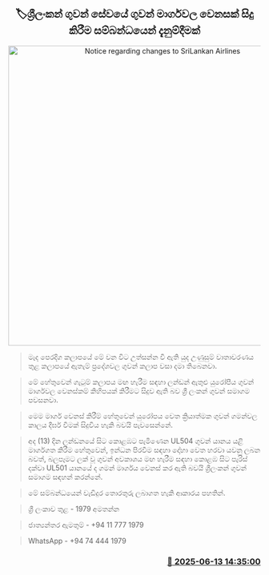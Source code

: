 <p align='center'><b><h2 align='center' title='Notice regarding changes to SriLankan Airlines' flight routes'>🏷ශ්‍රීලංකන් ගුවන් සේවයේ ගුවන් මාර්ගවල වෙනසක් සිදු කිරීම සම්බන්ධයෙන් දැනුම්දීමක්</h2></b></p>
<p align='center'><img src='https://helakuru.sgp1.cdn.digitaloceanspaces.com/esana/images/lib/srilankan-airline[1].jpg' width='600' alt='Notice regarding changes to SriLankan Airlines' flight routes'></p>

> මැද පෙරදිග කලාපයේ මේ වන විට උත්සන්න වී ඇති යුද උණුසුම් වාතාවරණය තුළ කලාපයේ ඇතැම් ප්‍රදේශවල ගුවන් කලාප වසා දමා තිබෙනවා.

> මේ හේතුවෙන් ගැටුම් කලාපය මඟ හැරීම සඳහා ලන්ඩන් ඇතුළු යුරෝපීය ගුවන් මාර්ගවල වෙනස්කම් කිහිපයක් කිරීමට සිදුව ඇති බව ශ්‍රී ලංකන් ගුවන් සමාගම පවසනවා.

> මෙම මාර්ග වෙනස් කිරීම් හේතුවෙන් යුරෝපය වෙත ක්‍රියාත්මක ගුවන් ගමන්වල කාලය දීර්ඝ වීමක් සිදුවිය හැකි බවයි පැවසෙන්නේ.

> අද (13) දින ලන්ඩනයේ සිට කොළඹට පැමිණෙන UL504 ගුවන් යානය යළි මාර්ගගත කිරීම හේතුවෙන්, ඉන්ධන පිරවීම සඳහා දෝහා වෙත හරවා යවනු ලබන බවත්, බලපෑමට ලක් වූ ගුවන් අවකාශය මඟ හැරීම සඳහා කොළඹ සිට පැරිස් දක්වා UL501 යානයේ ද ගමන් මාර්ගය වෙනස් කර ඇති බවයි ශ්‍රීලංකන් ගුවන් සමාගම සඳහන් කරන්නේ.

> මේ සම්බන්ධයෙන් වැඩිදුර තොරතුරු ලබාගත හැකි ආකාරය පහතින්.

> ශ්‍රී ලංකාව තුළ - 1979 අමතන්න

> ජාත්‍යන්තර ඇමතුම් - +94 11 777 1979

> WhatsApp - +94 74 444 1979



<h3 align='right'><a href='https://www.helakuru.lk/esana/p/110977/'>📅 2025-06-13 14:35:00</a></h3>
